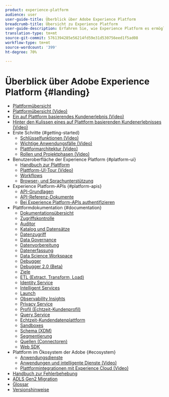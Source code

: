 ```yaml
---
product: experience-platform
audience: user
user-guide-title: Überblick über Adobe Experience Platform
breadcrumb-title: Übersicht zu Experience Platform
user-guide-description: Erfahren Sie, wie Experience Platform es ermöglicht, Ihren Kunden personalisierte Erlebnisse in Echtzeit bereitzustellen.
translation-type: tm+mt
source-git-commit: 5761394285e56214fd59e31d530756eed1f5ad08
workflow-type: tm+mt
source-wordcount: '399'
ht-degree: 70%

---
```



# Überblick über Adobe Experience Platform {#landing}

* [Plattformübersicht](home.md)
* [Plattformübersicht (Video)](video/platform-overview.md)
* [Ein auf Plattform basierendes Kundenerlebnis (Video)](video/customer-experience.md)
* [Hinter den Kulissen eines auf Plattform basierenden Kundenerlebnisses (Video)](video/customer-experience-bts.md)
* Erste Schritte {#getting-started}
   * [Schlüsselfunktionen (Video)](video/key-capabilities.md)
   * [Wichtige Anwendungsfälle (Video)](video/platform-use-cases.md)
   * [Plattformarchitektur (Video)](video/platform-architecture.md)
   * [Rollen und Projektphasen (Video)](video/roles-project-phases.md)
* Benutzeroberfläche der Experience Platform {#platform-ui}
   * [Handbuch zur Plattform](ui-guide.md)
   * [Plattform-UI-Tour (Video)](video/platform-ui.md)
   * [Workflows](workflows.md)
   * [Browser- und Sprachunterstützung](browser-language-support.md)
* Experience Platform-APIs {#platform-apis}
   * [API-Grundlagen](api-fundamentals.md)
   * [API-Referenz-Dokumente](https://www.adobe.io/apis/experienceplatform/home/api-reference.html)
   * [Bei Experience Platform-APIs authentifizieren](https://docs.adobe.com/content/help/en/platform-learn/tutorials/platform-api-authentication.html)
* Plattformdokumentation {#documentation}
   * [Dokumentationsübersicht](documentation/overview.md)
   * [Zugriffskontrolle](https://docs.adobe.com/content/help/de-DE/experience-platform/access-control/home.html)
   * [Auditor](https://docs.adobe.com/content/help/de-DE/auditor/using/overview.html)
   * [Katalog und Datensätze](https://docs.adobe.com/content/help/de-DE/experience-platform/catalog/home.html)
   * [Datenzugriff](https://docs.adobe.com/content/help/de-DE/experience-platform/data-access/home.html)
   * [Data Governance](https://docs.adobe.com/content/help/de-DE/experience-platform/data-governance/home.html)
   * [Datenvorbereitung](https://docs.adobe.com/content/help/en/experience-platform/data-prep/home.html)
   * [Datenerfassung](https://docs.adobe.com/content/help/de-DE/experience-platform/ingestion/home.html)
   * [Data Science Workspace](https://docs.adobe.com/content/help/de-DE/experience-platform/data-science-workspace/home.html)
   * [Debugger](https://docs.adobe.com/content/help/de-DE/debugger/using/experience-cloud-debugger.html)
   * [Debugger 2.0 (Beta)](https://docs.adobe.com/content/help/de-DE/debugger/using-v2/experience-cloud-debugger.html)
   * [Ziele](https://experienceleague.adobe.com/docs/experience-platform/destinations/home.html)
   * [ETL (Extract, Transform, Load)](https://docs.adobe.com/content/help/de-DE/experience-platform/etl/home.html)
   * [Identity Service](https://docs.adobe.com/content/help/de-DE/experience-platform/identity/home.html)
   * [Intelligent Services](https://docs.adobe.com/content/help/de-DE/experience-platform/intelligent-services/home.html)
   * [Launch](https://docs.adobe.com/content/help/de-DE/launch/using/overview.html)
   * [Observability Insights](https://docs.adobe.com/content/help/de-DE/experience-platform/observability/home.html)
   * [Privacy Service](https://docs.adobe.com/content/help/de-DE/experience-platform/privacy/home.html)
   * [Profil (Echtzeit-Kundenprofil)](https://docs.adobe.com/content/help/de-DE/experience-platform/profile/home.html)
   * [Query Service](https://docs.adobe.com/content/help/de-DE/experience-platform/query/home.html)
   * [Echtzeit-Kundendatenplattform](https://docs.adobe.com/content/help/de-DE/experience-platform/rtcdp/overview.html)
   * [Sandboxes](https://docs.adobe.com/content/help/de-DE/experience-platform/sandbox/home.html)
   * [Schema (XDM)](https://docs.adobe.com/content/help/de-DE/experience-platform/xdm/home.html)
   * [Segmentierung](https://docs.adobe.com/content/help/de-DE/experience-platform/segmentation/home.html)
   * [Quellen (Connectoren)](https://docs.adobe.com/content/help/en/experience-platform/sources/home.html)
   * [Web SDK](https://docs.adobe.com/content/help/de-DE/experience-platform/edge/home.html)
* Plattform im Ökosystem der Adobe {#ecosystem}
   * [Anwendungsdienste](application-services.md)
   * [Anwendungen und intelligente Dienste (Video)](video/application-intelligent-services.md)
   * [Plattformintegrationen mit Experience Cloud (Video)](video/experience-cloud-integrations.md)
* [Handbuch zur Fehlerbehebung](troubleshooting.md)
* [ADLS Gen2 Migration](adls2-gen2-migration.md)
* [Glossar](glossary.md)
* [Versionshinweise](https://docs.adobe.com/content/help/de-DE/experience-platform/release-notes/latest.html)